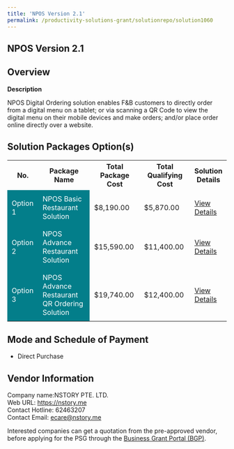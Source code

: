 ```yaml
---
title: 'NPOS Version 2.1'
permalink: /productivity-solutions-grant/solutionrepo/solution1060
---
```


## NPOS Version 2.1

## Overview

**Description**

NPOS Digital Ordering solution enables F&B customers to directly order from a digital menu on a tablet; or via scanning a QR Code to view the digital menu on their mobile devices and make orders; and/or place order online directly over a website.

## Solution Packages Option(s)

<table>
<tr>
<th><b>No.</b></th>
<th><b>Package Name</b></th>
<th><b>Total Package Cost</b></th>
<th><b>Total Qualifying Cost</b></th>
<th><b>Solution Details</b></th>
</tr>
<tr>
<td style='padding: 10px; background-color: #037E8A; color: #FFFFFF;'>Option 1</td>
<td style='padding: 10px; background-color: #037E8A; color: #FFFFFF;'>NPOS Basic Restaurant Solution</td>
<td style='padding: 10px;'>$8,190.00</td>
<td style='padding: 10px;'>$5,870.00</td>
<td style='padding: 10px;'><a href='/images/psg/NStory_NPOS_Desensitised_Part1.pdf' target='_blank'>View Details</a></td>
</tr>
<tr>
<td style='padding: 10px; background-color: #037E8A; color: #FFFFFF;'>Option 2</td>
<td style='padding: 10px; background-color: #037E8A; color: #FFFFFF;'>NPOS Advance Restaurant Solution</td>
<td style='padding: 10px;'>$15,590.00</td>
<td style='padding: 10px;'>$11,400.00</td>
<td style='padding: 10px;'><a href='/images/psg/NStory_NPOS_Desensitised_Part2.pdf' target='_blank'>View Details</a></td>
</tr>
<tr>
<td style='padding: 10px; background-color: #037E8A; color: #FFFFFF;'>Option 3</td>
<td style='padding: 10px; background-color: #037E8A; color: #FFFFFF;'>NPOS Advance Restaurant QR Ordering Solution</td>
<td style='padding: 10px;'>$19,740.00</td>
<td style='padding: 10px;'>$12,400.00</td>
<td style='padding: 10px;'><a href='/images/psg/NStory_NPOS_Desensitised_Part3.pdf' target='_blank'>View Details</a></td>
</tr>
</table>

## Mode and Schedule of Payment

 - Direct Purchase

## Vendor Information

 Company name:NSTORY PTE. LTD.<br>Web URL: https://nstory.me <br>Contact Hotline: 62463207 <br>Contact Email: ecare@nstory.me

Interested companies can get a quotation from the pre-approved vendor, before applying for the PSG through the <a href='https://www.businessgrants.gov.sg/' target='_blank' rel='noopener'>Business Grant Portal (BGP)</a>.

<script src="/jquery/resize-tables.js"></script>
